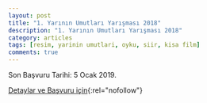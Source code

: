 ```yaml
---
layout: post
title: "1. Yarının Umutları Yarışması 2018"
description: "1. Yarının Umutları Yarışması 2018"
category: articles
tags: [resim, yarinin umutlari, oyku, siir, kisa film]
comments: true
---
```


Son Başvuru Tarihi: 5 Ocak 2019.

[Detaylar ve Başvuru için](http://yarinaumutol.com/1-yarinin-umutlari-yarismasi-2018/?utm_source=edebiyatyarismalari.com&utm_medium=affiliate){:rel="nofollow"}